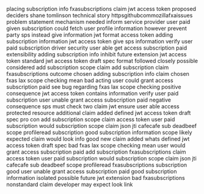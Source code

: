 placing subscription info fxasubscriptions claim jwt access token proposed deciders shane tomlinson technical story httpsgithubcommozillafxaissues problem statement mechanism needed inform service provider user paid given subscription could fetch user profile information however prevent party sps instead give information jwt format access token adding subscription information jwt access token give sps information verify user paid subscription driver security user able get access subscription paid extensibility adding subscription info inhibit future extension jwt access token standard jwt access token draft spec format followed closely possible considered add subscription scope claim add subscription claim fxasubscriptions outcome chosen adding subscription info claim chosen fxas lax scope checking mean bad acting user could grant access subscription paid see bug regarding fxas lax scope checking positive consequence jwt access token contains information verify user paid subscription user unable grant access subscription paid negative consequence sps must check two claim jwt ensure user able access protected resource additional claim added defined jwt access token draft spec pro con add subscription scope claim access token user paid subscription would subscription scope claim json jti cafecafe sub deadbeef scope profileread subscription good subscription information scope likely expected claim would look info good new claim added whats defined jwt access token draft spec bad fxas lax scope checking mean user would grant access subscription paid add subscription fxasubscriptions claim access token user paid subscription would subscription scope claim json jti cafecafe sub deadbeef scope profileread fxasubscriptions subscription good user unable grant access subscription paid good subscription information isolated possible future jwt extension bad fxasubscriptions nonstandard claim developer may expect look link